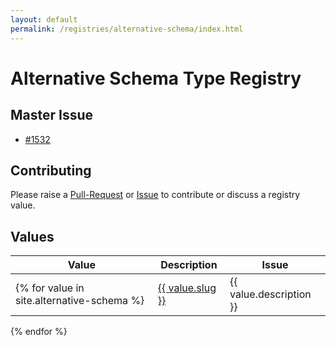 ```yaml
---
layout: default
permalink: /registries/alternative-schema/index.html
---
```


# Alternative Schema Type Registry

## Master Issue

* [#1532](https://github.com/OAI/OpenAPI-Specification/issues/1532)

## Contributing

Please raise a [Pull-Request](https://github.com/OAI/OpenAPI-Specification/pulls) or [Issue](https://github.com/OAI/OpenAPI-Specification/issues) to contribute or discuss a registry value.

## Values

|Value|Description|Issue|
|---|---|---|
{% for value in site.alternative-schema %}| <a href="/registryregistry//alternative-schema/{{ value.slug }}.html">{{ value.slug }}</a> | <a id="{{ value.slug }}"/>{{ value.description }} | {% if value.issue %}<a href="https://github.com/OAI/OpenAPI-Specification/issues/{{ value.issue }}">#{{ value.issue }}</a>{% endif %} |
{% endfor %}

